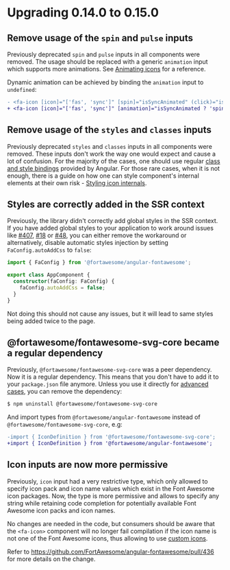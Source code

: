 # Upgrading 0.14.0 to 0.15.0

## Remove usage of the `spin` and `pulse` inputs

Previously deprecated `spin` and `pulse` inputs in all components were removed. The usage should be replaced with a generic `animation` input which supports more animations. See [Animating icons](https://fontawesome.com/docs/web/style/animate) for a reference.

Dynamic animation can be achieved by binding the `animation` input to `undefined`:

```diff
- <fa-icon [icon]="['fas', 'sync']" [spin]="isSyncAnimated" (click)="isSyncAnimated=!isSyncAnimated"></fa-icon>
+ <fa-icon [icon]="['fas', 'sync']" [animation]="isSyncAnimated ? 'spin' : undefined" (click)="isSyncAnimated=!isSyncAnimated"></fa-icon>
```

## Remove usage of the `styles` and `classes` inputs

Previously deprecated `styles` and `classes` inputs in all components were removed. These inputs don't work the way one would expect and cause a lot of confusion. For the majority of the cases, one should use regular [class and style bindings](https://angular.io/guide/class-binding) provided by Angular. For those rare cases, when it is not enough, there is a guide on how one can style component's internal elements at their own risk - [Styling icon internals](https://github.com/FortAwesome/angular-fontawesome/blob/master/docs/guide/styling-icon-internals.md).

## Styles are correctly added in the SSR context

Previously, the library didn't correctly add global styles in the SSR context. If you have added global styles to your application to work around issues like [#407](https://github.com/FortAwesome/angular-fontawesome/issues/407), [#18](https://github.com/FortAwesome/angular-fontawesome/issues/18) or [#48](https://github.com/FortAwesome/angular-fontawesome/issues/48), you can either remove the workaround or alternatively, disable automatic styles injection by setting `FaConfig.autoAddCss` to `false`:

```typescript
import { FaConfig } from '@fortawesome/angular-fontawesome';

export class AppComponent {
  constructor(faConfig: FaConfig) {
    faConfig.autoAddCss = false;
  }
}
```

Not doing this should not cause any issues, but it will lead to same styles being added twice to the page.

## @fortawesome/fontawesome-svg-core became a regular dependency

Previously, `@fortawesome/fontawesome-svg-core` was a peer dependency. Now it is a regular dependency. This means that you don't have to add it to your `package.json` file anymore. Unless you use it directly for [advanced cases](https://github.com/FortAwesome/angular-fontawesome/blob/main/docs/guide/advanced-uses.md), you can remove the dependency:

```bash
$ npm uninstall @fortawesome/fontawesome-svg-core
```

And import types from `@fortawesome/angular-fontawesome` instead of `@fortawesome/fontawesome-svg-core`, e.g:

```diff
-import { IconDefinition } from '@fortawesome/fontawesome-svg-core';
+import { IconDefinition } from '@fortawesome/angular-fontawesome';
```

## Icon inputs are now more permissive

Previously, `icon` input had a very restrictive type, which only allowed to specify icon pack and icon name values which exist in the Font Awesome icon packages. Now, the type is more permissive and allows to specify any string while retaining code completion for potentially available Font Awesome icon packs and icon names.

No changes are needed in the code, but consumers should be aware that the `<fa-icon>` component will no longer fail compilation if the icon name is not one of the Font Awesome icons, thus allowing to use [custom icons](../guide/custom-icons.md).

Refer to https://github.com/FortAwesome/angular-fontawesome/pull/436 for more details on the change.

